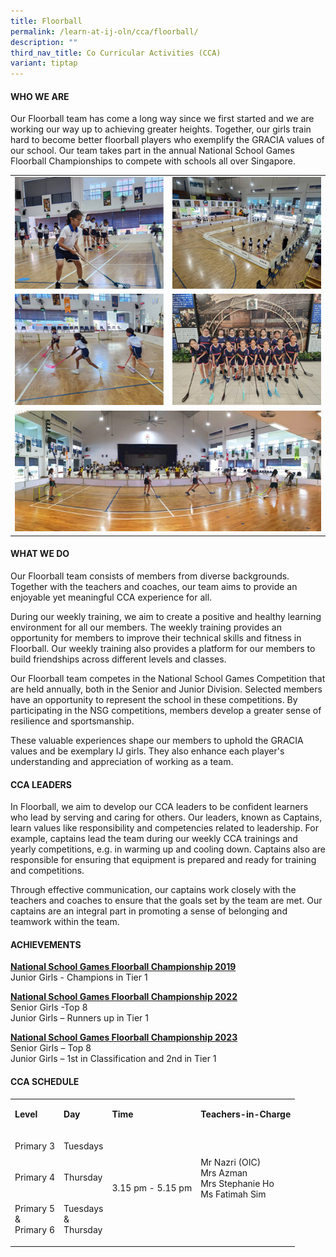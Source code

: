 ```yaml
---
title: Floorball
permalink: /learn-at-ij-oln/cca/floorball/
description: ""
third_nav_title: Co Curricular Activities (CCA)
variant: tiptap
---
```

<h4>WHO WE ARE</h4>
<p>Our Floorball team has come a long way since we first started and we are
working our way up to achieving greater heights. Together, our girls train
hard to become better floorball players who exemplify the GRACIA values
of our school. Our team takes part in the annual National School Games
Floorball Championships to compete with schools all over Singapore.</p>
<table style="minWidth: 50px">
<colgroup>
<col>
<col>
</colgroup>
<tbody>
<tr>
<td rowspan="1" colspan="1">
<div class="isomer-image-wrapper">
<img style="width: 100%" height="auto" width="100%" alt="" src="/images/CCAPics/Floorball1w.jpg">
</div>
</td>
<td rowspan="1" colspan="1">
<div class="isomer-image-wrapper">
<img style="width: 100%" height="auto" width="100%" alt="" src="/images/CCAPics/Floorball2w.jpg">
</div>
</td>
</tr>
<tr>
<td rowspan="1" colspan="1">
<div class="isomer-image-wrapper">
<img style="width: 100%" height="auto" width="100%" alt="" src="/images/CCAPics/Floorball4w.jpg">
</div>
</td>
<td rowspan="1" colspan="1">
<div class="isomer-image-wrapper">
<img style="width: 100%" height="auto" width="100%" alt="" src="/images/CCAPics/Floorball3w.jpg">
</div>
</td>
</tr>
<tr>
<td rowspan="1" colspan="2">
<div class="isomer-image-wrapper">
<img style="width: 100%" height="auto" width="100%" alt="" src="/images/CCAPics/Floorball5w.jpg">
</div>
</td>
</tr>
</tbody>
</table>
<h4>WHAT WE DO</h4>
<p>Our Floorball team consists of members from diverse backgrounds. Together
with the teachers and coaches, our team aims to provide an enjoyable yet
meaningful CCA experience for all.</p>
<p>During our weekly training, we aim to create a positive and healthy learning
environment for all our members. The weekly training provides an opportunity
for members to improve their technical skills and fitness in Floorball.
Our weekly training also provides a platform for our members to build friendships
across different levels and classes.</p>
<p>Our Floorball team competes in the National School Games Competition that
are held annually, both in the Senior and Junior Division. Selected members
have an opportunity to represent the school in these competitions. By participating
in the NSG competitions, members develop a greater sense of resilience
and sportsmanship.</p>
<p>These valuable experiences shape our members to uphold the GRACIA values
and be exemplary IJ girls. They also enhance each player's understanding
and appreciation of working as a team.</p>
<h4>CCA LEADERS</h4>
<p>In Floorball, we aim to develop our CCA leaders to be confident learners
who lead by serving and caring for others. Our leaders, known as Captains,
learn values like responsibility and competencies related to leadership.
For example, captains lead the team during our weekly CCA trainings and
yearly competitions, e.g. in warming up and cooling down. Captains also
are responsible for ensuring that equipment is prepared and ready for training
and competitions.</p>
<p>Through effective communication, our captains work closely with the teachers
and coaches to ensure that the goals set by the team are met. Our captains
are an integral part in promoting a sense of belonging and teamwork within
the team.</p>
<h4>ACHIEVEMENTS</h4>
<p><strong><u>National School Games Floorball Championship 2019</u></strong>
<br>Junior Girls - Champions in Tier 1</p>
<p><strong><u>National School Games Floorball Championship 2022</u></strong>
<br>Senior Girls -Top 8
<br>Junior Girls – Runners up in Tier 1</p>
<p><strong><u>National School Games Floorball Championship 2023</u></strong>
<br>Senior Girls – Top 8
<br>Junior Girls – 1st in Classification and 2nd in Tier 1</p>
<h4>CCA SCHEDULE</h4>
<table style="minWidth: 100px">
<colgroup>
<col>
<col>
<col>
<col>
</colgroup>
<tbody>
<tr>
<td rowspan="1" colspan="1">
<p><strong>Level</strong>
</p>
</td>
<td rowspan="1" colspan="1">
<p><strong>Day</strong>
</p>
</td>
<td rowspan="1" colspan="1">
<p><strong>Time</strong>
</p>
</td>
<td rowspan="1" colspan="1">
<p><strong>Teachers-in-Charge</strong>
</p>
</td>
</tr>
<tr>
<td rowspan="1" colspan="1">
<p>Primary 3</p>
</td>
<td rowspan="1" colspan="1">
<p>Tuesdays</p>
</td>
<td rowspan="3" colspan="1">
<p>3.15 pm - 5.15 pm</p>
</td>
<td rowspan="3" colspan="1">
<p>Mr Nazri (OIC)
<br>Mrs Azman
<br>Mrs Stephanie Ho
<br>Ms Fatimah Sim</p>
<p>
<br>
</p>
</td>
</tr>
<tr>
<td rowspan="1" colspan="1">
<p>Primary 4</p>
</td>
<td rowspan="1" colspan="1">
<p>Thursday</p>
</td>
</tr>
<tr>
<td rowspan="1" colspan="1">
<p>Primary 5
<br>&amp;
<br>Primary 6</p>
</td>
<td rowspan="1" colspan="1">
<p>Tuesdays
<br>&amp;
<br>Thursday</p>
</td>
</tr>
</tbody>
</table>
<p></p>